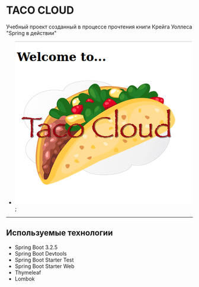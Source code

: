 # TACO CLOUD
Учебный проект созданный в процессе прочтения книги Крейга Уоллеса "Spring в действии"
<br>

- ![taco cloud](./screenshot.png);

<hr>

## Используемые технологии
- Spring Boot 3.2.5
- Spring Boot Devtools
- Spring Boot Starter Test
- Spring Boot Starter Web
- Thymeleaf
- Lombok
